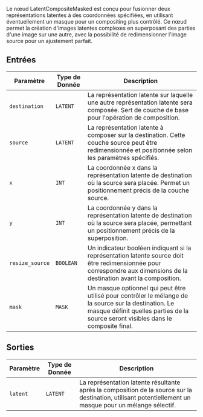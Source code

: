 
Le nœud LatentCompositeMasked est conçu pour fusionner deux représentations latentes à des coordonnées spécifiées, en utilisant éventuellement un masque pour un compositing plus contrôlé. Ce nœud permet la création d'images latentes complexes en superposant des parties d'une image sur une autre, avec la possibilité de redimensionner l'image source pour un ajustement parfait.

## Entrées

| Paramètre | Type de Donnée | Description |
|-----------|-------------|-------------|
| `destination` | `LATENT`    | La représentation latente sur laquelle une autre représentation latente sera composée. Sert de couche de base pour l'opération de composition. |
| `source` | `LATENT`    | La représentation latente à composer sur la destination. Cette couche source peut être redimensionnée et positionnée selon les paramètres spécifiés. |
| `x` | `INT`       | La coordonnée x dans la représentation latente de destination où la source sera placée. Permet un positionnement précis de la couche source. |
| `y` | `INT`       | La coordonnée y dans la représentation latente de destination où la source sera placée, permettant un positionnement précis de la superposition. |
| `resize_source` | `BOOLEAN` | Un indicateur booléen indiquant si la représentation latente source doit être redimensionnée pour correspondre aux dimensions de la destination avant la composition. |
| `mask` | `MASK`     | Un masque optionnel qui peut être utilisé pour contrôler le mélange de la source sur la destination. Le masque définit quelles parties de la source seront visibles dans le composite final. |

## Sorties

| Paramètre | Type de Donnée | Description |
|-----------|-------------|-------------|
| `latent`  | `LATENT`    | La représentation latente résultante après la composition de la source sur la destination, utilisant potentiellement un masque pour un mélange sélectif. |
